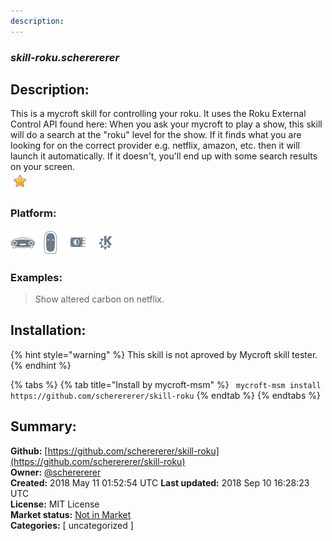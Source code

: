 ```yaml
---
description: 
---
```


### _skill-roku.scherererer_  
## Description:  
This is a mycroft skill for controlling your roku. It uses the Roku External Control API found here: 
When you ask your mycroft to play a show, this skill will do a search at the "roku" level for the show. If it finds what you are looking for on the correct provider e.g. netflix, amazon, etc. then it will launch it automatically. If it doesn't, you'll end up with some search results on your screen.  
![](../.gitbook/assets/star.png)  
  
### Platform:  
 ![Mark I](../.gitbook/assets/mark-1-icon.png)  ![Mark II](../.gitbook/assets/mark-2-icon.png)  ![Picroft](../.gitbook/assets/picroft-icon.png)  ![plasmoid](../.gitbook/assets/kde.png)   
### Examples:  
> Show altered carbon on netflix.  
  
## Installation:  
{% hint style="warning" %}
This skill is not aproved by Mycroft skill tester.
{% endhint %}
    
{% tabs %}
{% tab title="Install by mycroft-msm" %}
``` mycroft-msm install https://github.com/scherererer/skill-roku```
{% endtab %}
  {% endtabs %}
    
## Summary:  
**Github:** [https://github.com/scherererer/skill-roku](https://github.com/scherererer/skill-roku)  
**Owner:** [@scherererer](https://github.com/scherererer)  
**Created:** 2018 May 11 01:52:54 UTC  **Last updated:** 2018 Sep 10 16:28:23 UTC  
**License:** MIT License  
**Market status:** [Not in Market](https://market.mycroft.ai/skill/)  
**Categories:** [ uncategorized ]   
